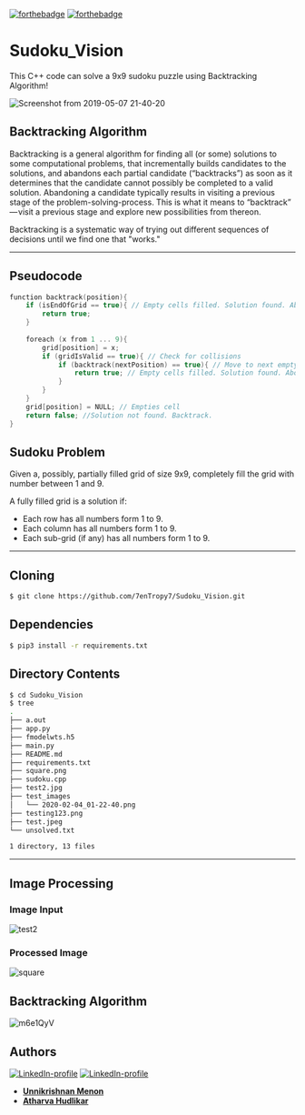[![forthebadge](https://forthebadge.com/images/badges/made-with-c-plus-plus.svg)](https://forthebadge.com) [![forthebadge](https://forthebadge.com/images/badges/made-with-python.svg)](https://forthebadge.com)
# Sudoku_Vision
This C++ code can solve a 9x9 sudoku puzzle using Backtracking Algorithm!

![Screenshot from 2019-05-07 21-40-20](https://user-images.githubusercontent.com/36446402/57315344-04c65400-7111-11e9-939c-fce34eb7ceea.png)


## **Backtracking Algorithm**

Backtracking is a general algorithm for finding all (or some) solutions to some computational problems, that incrementally builds candidates to the solutions, and abandons each partial candidate (“backtracks”) as soon as it determines that the candidate cannot possibly be completed to a valid solution.
Abandoning a candidate typically results in visiting a previous stage of the problem-solving-process. This is what it means to “backtrack” — visit a previous stage and explore new possibilities from thereon.

Backtracking is a systematic way of trying out different sequences of decisions until we find one that "works."

---

## Pseudocode
```cpp
function backtrack(position){
    if (isEndOfGrid == true){ // Empty cells filled. Solution found. Abort
        return true;
    }
 
    foreach (x from 1 ... 9){
        grid[position] = x;
        if (gridIsValid == true){ // Check for collisions
            if (backtrack(nextPosition) == true){ // Move to next empty cell
                return true; // Empty cells filled. Solution found. Abort.
            }
        }
    }
    grid[position] = NULL; // Empties cell
    return false; //Solution not found. Backtrack.
}
```
## Sudoku Problem
Given a, possibly, partially filled grid of size 9x9, completely fill the grid with number between 1 and 9.

A fully filled grid is a solution if:

- Each row has all numbers form 1 to 9.
- Each column has all numbers form 1 to 9.
- Each sub-grid (if any) has all numbers form 1 to 9.
---
## Cloning
```bash
$ git clone https://github.com/7enTropy7/Sudoku_Vision.git
```

## Dependencies
```bash
$ pip3 install -r requirements.txt
```
## Directory Contents
```bash
$ cd Sudoku_Vision
$ tree
.
├── a.out
├── app.py
├── fmodelwts.h5
├── main.py
├── README.md
├── requirements.txt
├── square.png
├── sudoku.cpp
├── test2.jpg
├── test_images
│   └── 2020-02-04_01-22-40.png
├── testing123.png
├── test.jpeg
└── unsolved.txt

1 directory, 13 files
```
---
## Image Processing
### Image Input
![test2](https://user-images.githubusercontent.com/36445600/73818844-3e4cfc80-4814-11ea-90c1-9984e0e747dd.jpg)

### Processed Image
![square](https://user-images.githubusercontent.com/36445600/73818744-09d94080-4814-11ea-95fe-8ace558b2422.png)

## Backtracking Algorithm

![m6e1QyV](https://user-images.githubusercontent.com/36446402/72595594-2f1f1100-3930-11ea-88b1-380db6fa5048.gif)


## Authors
[![LinkedIn-profile](https://img.shields.io/badge/LinkedIn-Unnikrishnan-teal.svg)](https://www.linkedin.com/in/unnikrishnan-menon-aa013415a/) [![LinkedIn-profile](https://img.shields.io/badge/LinkedIn-Atharva-orange.svg)](https://www.linkedin.com/in/atharva-hudlikar/)

* [**Unnikrishnan Menon**](https://github.com/7enTropy7)
* [**Atharva Hudlikar**](https://github.com/Mastermind0100)
